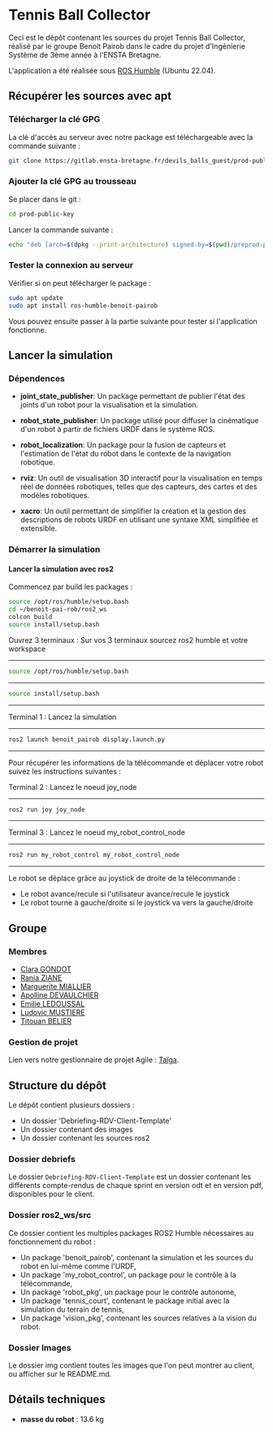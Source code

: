 # Tennis Ball Collector

Ceci est le dépôt contenant les sources du projet Tennis Ball Collector, réalisé par le groupe Benoit Pairob dans le cadre du projet d'Ingénierie Système de 3ème année à l'ENSTA Bretagne.

L'application a été réalisée sous [ROS Humble](https://docs.ros.org/en/humble/index.html) (Ubuntu 22.04).

## Récupérer les sources avec apt

### Télécharger la clé GPG 
La clé d'accès au serveur avec notre package est téléchargeable avec la commande suivante :
```bash
git clone https://gitlab.ensta-bretagne.fr/devils_balls_guest/prod-public-key.git
```

### Ajouter la clé GPG au trousseau
Se placer dans le git :
```bash
cd prod-public-key
```

Lancer la commande suivante :
```bash
echo "deb [arch=$(dpkg --print-architecture) signed-by=$(pwd)/preprod-public.gpg.key] http://172.19.48.50:8081/ jammy main" | sudo tee /etc/apt/sources.list.d/benoit.list > /dev/null
```

### Tester la connexion au serveur
Vérifier si on peut télécharger le package :
```bash
sudo apt update 
sudo apt install ros-humble-benoit-pairob
```
Vous pouvez ensuite passer à la partie suivante pour tester si l'application fonctionne.

## Lancer la simulation

### Dépendences

* **joint_state_publisher**: Un package permettant de publier l'état des joints d'un robot pour la visualisation et la simulation.

* **robot_state_publisher**: Un package utilisé pour diffuser la cinématique d'un robot à partir de fichiers URDF dans le système ROS.

* **robot_localization**: Un package pour la fusion de capteurs et l'estimation de l'état du robot dans le contexte de la navigation robotique.

* **rviz**: Un outil de visualisation 3D interactif pour la visualisation en temps réel de données robotiques, telles que des capteurs, des cartes et des modèles robotiques.

* **xacro**: Un outil permettant de simplifier la création et la gestion des descriptions de robots URDF en utilisant une syntaxe XML simplifiée et extensible.


### Démarrer la simulation

#### Lancer la simulation avec ros2
Commencez par build les packages :

```bash
source /opt/ros/humble/setup.bash
cd ~/benoit-pai-rob/ros2_ws
colcon build
source install/setup.bash
```

Ouvrez 3 terminaux :
Sur vos 3 terminaux sourcez ros2 humble et votre workspace

---
```bash
source /opt/ros/humble/setup.bash
```
---

```bash
source install/setup.bash
```
---

Terminal 1 :
Lancez la simulation

---
```bash
ros2 launch benoit_pairob display.launch.py
```
---

Pour récupérer les informations de la télécommande et déplacer votre robot suivez les instructions suivantes :

Terminal 2 :
Lancez le noeud joy_node


---
```bash
ros2 run joy joy_node
```
---

Terminal 3 :
Lancez le noeud my_robot_control_node

---
```bash
ros2 run my_robot_control my_robot_control_node
```
---


Le robot se déplace grâce au joystick de droite de la télécommande :

* Le robot avance/recule si l'utilisateur avance/recule le joystick
* Le robot tourne à gauche/droite si le joystick va vers la gauche/droite



## Groupe

### Membres

* [Clara GONDOT](mailto:clara.gondot@ensta-bretagne.org)
* [Rania ZIANE](mailto:rania.ziane@ensta-bretagne.org)
* [Marguerite MIALLIER](mailto:marguerite.miallier@ensta-bretagne.org)
* [Apolline DEVAULCHIER](mailto:apolline.de_vaulchier@ensta-bretagne.org)
* [Emilie LEDOUSSAL](mailto:emilie.ledoussal@ensta-bretagne.org)
* [Ludovic MUSTIERE](mailto:ludovic.mustiere@ensta-bretagne.org)
* [Titouan BELIER](mailto:titouan.belier@ensta-bretagne.org)


### Gestion de projet
Lien vers notre gestionnaire de projet Agile : [Taïga](https://tree.taiga.io/project/zianerania-benoit_pairob/timeline).


## Structure du dépôt


Le dépôt contient plusieurs dossiers :
- Un dossier 'Debriefing-RDV-Client-Template'
- Un dossier contenant des images
- Un dossier contenant les sources ros2


### Dossier debriefs

Le dossier `Debriefing-RDV-Client-Template` est un dossier contenant les différents compte-rendus de chaque sprint en version odt et en version pdf, disponibles pour le client.

### Dossier ros2_ws/src

Ce dossier contient les multiples packages ROS2 Humble nécessaires au fonctionnement du robot :
- Un package 'benoit_pairob', contenant la simulation et les sources du robot en lui-même comme l'URDF,
- Un package 'my_robot_control', un package pour le contrôle à la télécommande,
- Un package 'robot_pkg', un package pour le contrôle autonome,
- Un package 'tennis_court', contenant le package initial avec la simulation du terrain de tennis,
- Un package 'vision_pkg', contenant les sources relatives à la vision du robot.


### Dossier Images

Le dossier img contient toutes les images que l'on peut montrer au client, ou afficher sur le README.md.


## Détails techniques

* **masse du robot** : 13.6 kg
